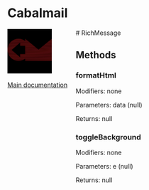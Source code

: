 # Cabalmail
<div style="width: 10em; float:left; height: 100%; padding-right: 1em;"><img src="/docs/logo.png" width="100" />
<p><a href="/README.md">Main documentation</a></p>
</div><div style="padding-left: 11em;">
# RichMessage


## Methods
### formatHtml
Modifiers: none

Parameters: data (null)

Returns: null

### toggleBackground
Modifiers: none

Parameters: e (null)

Returns: null

</div>
